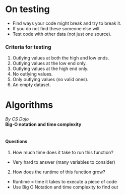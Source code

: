 # On testing
- Find ways your code might break and try to break it.
- If you do not find these someone else will.
- Test code with other data (not just one source).

### Criteria for testing
1. Outlying values at both the high and low ends.
2. Outlying values at the low end only.
3. Outlying values at the high end only.
4. No outlying values.
5. Only outlying values (no valid ones).
6. An empty dataset.

# Algorithms
<em>By CS Dojo</em><br>
<strong>Big-O notation and time complexity</strong><br><br>

#### Questions
1. How much time does it take to run this function?
- Very hard to answer (many variables to consider)
2. How does the runtime of this function grow?
- Runtime = time it takes to execute a piece of code
- Use Big O Notation and time complexity to find out